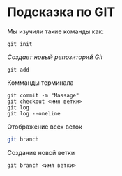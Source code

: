 # Подсказка по GIT
Мы изучили такие команды как:
```
git init 
```
*Cоздает новый репозиторий Git*
```
git add
```

Комманды терминала

```
git commit -m "Massage"
git checkout <имя ветки>
git log
git log --oneline
```

Отображение всех веток
```sh
git branch
```

Создание новой ветки 
```
git branch <имя ветки>
```